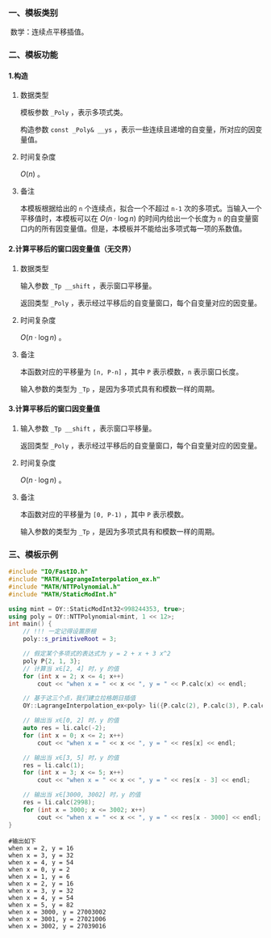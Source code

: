 ### 一、模板类别

​	数学：连续点平移插值。

### 二、模板功能

#### 1.构造

1. 数据类型

   模板参数 `_Poly` ，表示多项式类。

   构造参数 `const _Poly& __ys` ，表示一些连续且递增的自变量，所对应的因变量值。

2. 时间复杂度

   $O(n)$ 。

3. 备注

   本模板根据给出的 `n` 个连续点，拟合一个不超过 `n-1` 次的多项式。当输入一个平移值时，本模板可以在 $O(n\cdot\log n)$ 的时间内给出一个长度为 `n` 的自变量窗口内的所有因变量值。但是，本模板并不能给出多项式每一项的系数值。


#### 2.计算平移后的窗口因变量值（无交界）

1. 数据类型

   输入参数 `_Tp __shift` ，表示窗口平移量。

   返回类型 `_Poly` ，表示经过平移后的自变量窗口，每个自变量对应的因变量。

2. 时间复杂度

   $O(n\cdot \log n)$ 。
   
3. 备注

   本函数对应的平移量为 `[n, P-n]` ，其中 `P` 表示模数，`n` 表示窗口长度。

   输入参数的类型为 `_Tp` ，是因为多项式具有和模数一样的周期。

#### 3.计算平移后的窗口因变量值

1. 输入参数 `_Tp __shift` ，表示窗口平移量。

   返回类型 `_Poly` ，表示经过平移后的自变量窗口，每个自变量对应的因变量。

2. 时间复杂度

   $O(n\cdot \log n)$ 。

3. 备注

   本函数对应的平移量为 `[0, P-1)` ，其中 `P` 表示模数。

   输入参数的类型为 `_Tp` ，是因为多项式具有和模数一样的周期。

### 三、模板示例

```c++
#include "IO/FastIO.h"
#include "MATH/LagrangeInterpolation_ex.h"
#include "MATH/NTTPolynomial.h"
#include "MATH/StaticModInt.h"

using mint = OY::StaticModInt32<998244353, true>;
using poly = OY::NTTPolynomial<mint, 1 << 12>;
int main() {
    // !!! 一定记得设置原根
    poly::s_primitiveRoot = 3;

    // 假定某个多项式的表达式为 y = 2 + x + 3 x^2
    poly P{2, 1, 3};
    // 计算当 x∈[2, 4] 时，y 的值
    for (int x = 2; x <= 4; x++)
        cout << "when x = " << x << ", y = " << P.calc(x) << endl;

    // 基于这三个点，我们建立拉格朗日插值
    OY::LagrangeInterpolation_ex<poly> li({P.calc(2), P.calc(3), P.calc(4)});

    // 输出当 x∈[0, 2] 时，y 的值
    auto res = li.calc(-2);
    for (int x = 0; x <= 2; x++)
        cout << "when x = " << x << ", y = " << res[x] << endl;

    // 输出当 x∈[3, 5] 时，y 的值
    res = li.calc(1);
    for (int x = 3; x <= 5; x++)
        cout << "when x = " << x << ", y = " << res[x - 3] << endl;

    // 输出当 x∈[3000, 3002] 时，y 的值
    res = li.calc(2998);
    for (int x = 3000; x <= 3002; x++)
        cout << "when x = " << x << ", y = " << res[x - 3000] << endl;
}
```

```
#输出如下
when x = 2, y = 16
when x = 3, y = 32
when x = 4, y = 54
when x = 0, y = 2
when x = 1, y = 6
when x = 2, y = 16
when x = 3, y = 32
when x = 4, y = 54
when x = 5, y = 82
when x = 3000, y = 27003002
when x = 3001, y = 27021006
when x = 3002, y = 27039016

```

